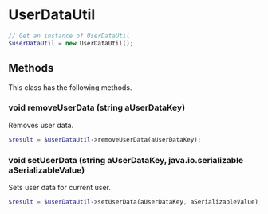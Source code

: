 # UserDataUtil

```php
// Get an instance of UserDataUtil
$userDataUtil = new UserDataUtil();
```


## Methods
This class has the following methods.


### void removeUserData (string aUserDataKey)
Removes user data.

```php
$result = $userDataUtil->removeUserData(aUserDataKey);
```


### void setUserData (string aUserDataKey, java.io.serializable aSerializableValue)
Sets user data for current user.

```php
$result = $userDataUtil->setUserData(aUserDataKey, aSerializableValue);
```

